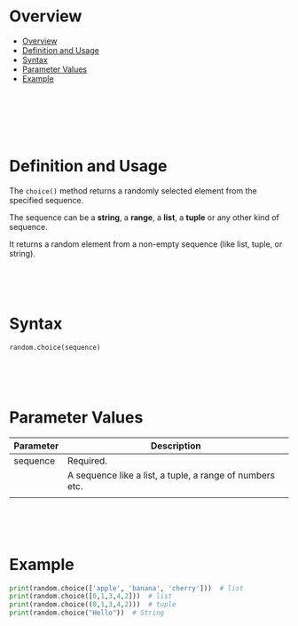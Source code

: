 # Overview

- [Overview](#overview)
- [Definition and Usage](#definition-and-usage)
- [Syntax](#syntax)
- [Parameter Values](#parameter-values)
- [Example](#example)

&nbsp;

&nbsp;

&nbsp;

# Definition and Usage

The `choice()` method returns a randomly selected element from the specified sequence.

The sequence can be a **string**, a **range**, a **list**, a **tuple** or any other kind of sequence.

It returns a random element from a non-empty sequence (like list, tuple, or string).

&nbsp;

&nbsp;

# Syntax

```py
random.choice(sequence)
```

&nbsp;

&nbsp;

# Parameter Values

| Parameter | Description                                              |
| --------- | -------------------------------------------------------- |
| sequence  | Required.                                                |
|           | A sequence like a list, a tuple, a range of numbers etc. |
|           |                                                          |

&nbsp;

&nbsp;

# Example

```python
print(random.choice(['apple', 'banana', 'cherry']))  # list
print(random.choice([0,1,3,4,2]))  # list
print(random.choice((0,1,3,4,2)))  # tuple
print(random.choice("Hello"))  # String
```

&nbsp;

&nbsp;

&nbsp;
